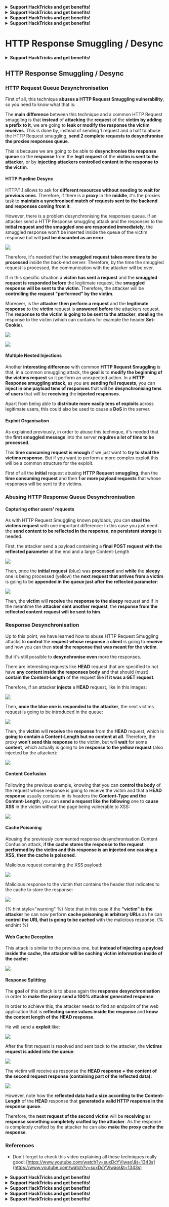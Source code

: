 

<details>

<summary><strong>Support HackTricks and get benefits!</strong></summary>

Do you work in a **cybersecurity company**? Do you want to see your **company advertised in HackTricks**? or do you want to have access the **latest version of the PEASS or download HackTricks in PDF**? Check the [**SUBSCRIPTION PLANS**](https://github.com/sponsors/carlospolop)!

Discover [**The PEASS Family**](https://opensea.io/collection/the-peass-family), our collection of exclusive [**NFTs**](https://opensea.io/collection/the-peass-family)

Get the [**official PEASS & HackTricks swag**](https://peass.creator-spring.com)

**Join the** [**💬**](https://emojipedia.org/speech-balloon/) [**Discord group**](https://discord.gg/hRep4RUj7f) or the [**telegram group**](https://t.me/peass) or **follow** me on **Twitter** [**🐦**](https://github.com/carlospolop/hacktricks/tree/7af18b62b3bdc423e11444677a6a73d4043511e9/\[https:/emojipedia.org/bird/README.md)[**@carlospolopm**](https://twitter.com/carlospolopm)**.**

**Share your hacking tricks submitting PRs to the** [**hacktricks github repo**](https://github.com/carlospolop/hacktricks)**.**

</details>




<details>

<summary><strong>Support HackTricks and get benefits!</strong></summary>

Do you work in a **cybersecurity company**? Do you want to see your **company advertised in HackTricks**? or do you want to have access the **latest version of the PEASS or download HackTricks in PDF**? Check the [**SUBSCRIPTION PLANS**](https://github.com/sponsors/carlospolop)!

Discover [**The PEASS Family**](https://opensea.io/collection/the-peass-family), our collection of exclusive [**NFTs**](https://opensea.io/collection/the-peass-family)

Get the [**official PEASS & HackTricks swag**](https://peass.creator-spring.com)

**Join the** [**💬**](https://emojipedia.org/speech-balloon/) [**Discord group**](https://discord.gg/hRep4RUj7f) or the [**telegram group**](https://t.me/peass) or **follow** me on **Twitter** [**🐦**](https://github.com/carlospolop/hacktricks/tree/7af18b62b3bdc423e11444677a6a73d4043511e9/\[https:/emojipedia.org/bird/README.md)[**@carlospolopm**](https://twitter.com/carlospolopm)**.**

**Share your hacking tricks submitting PRs to the** [**hacktricks github repo**](https://github.com/carlospolop/hacktricks)**.**

</details>




<details>

<summary><strong>Support HackTricks and get benefits!</strong></summary>

Do you work in a **cybersecurity company**? Do you want to see your **company advertised in HackTricks**? or do you want to have access the **latest version of the PEASS or download HackTricks in PDF**? Check the [**SUBSCRIPTION PLANS**](https://github.com/sponsors/carlospolop)!

Discover [**The PEASS Family**](https://opensea.io/collection/the-peass-family), our collection of exclusive [**NFTs**](https://opensea.io/collection/the-peass-family)

Get the [**official PEASS & HackTricks swag**](https://peass.creator-spring.com)

**Join the** [**💬**](https://emojipedia.org/speech-balloon/) [**Discord group**](https://discord.gg/hRep4RUj7f) or the [**telegram group**](https://t.me/peass) or **follow** me on **Twitter** [**🐦**](https://github.com/carlospolop/hacktricks/tree/7af18b62b3bdc423e11444677a6a73d4043511e9/\[https:/emojipedia.org/bird/README.md)[**@carlospolopm**](https://twitter.com/carlospolopm)**.**

**Share your hacking tricks submitting PRs to the** [**hacktricks github repo**](https://github.com/carlospolop/hacktricks)**.**

</details>




<details>

<summary><strong>Support HackTricks and get benefits!</strong></summary>

Do you work in a **cybersecurity company**? Do you want to see your **company advertised in HackTricks**? or do you want to have access the **latest version of the PEASS or download HackTricks in PDF**? Check the [**SUBSCRIPTION PLANS**](https://github.com/sponsors/carlospolop)!

Discover [**The PEASS Family**](https://opensea.io/collection/the-peass-family), our collection of exclusive [**NFTs**](https://opensea.io/collection/the-peass-family)

Get the [**official PEASS & HackTricks swag**](https://peass.creator-spring.com)

**Join the** [**💬**](https://emojipedia.org/speech-balloon/) [**Discord group**](https://discord.gg/hRep4RUj7f) or the [**telegram group**](https://t.me/peass) or **follow** me on **Twitter** [**🐦**](https://github.com/carlospolop/hacktricks/tree/7af18b62b3bdc423e11444677a6a73d4043511e9/\[https:/emojipedia.org/bird/README.md)[**@carlospolopm**](https://twitter.com/carlospolopm)**.**

**Share your hacking tricks submitting PRs to the** [**hacktricks github repo**](https://github.com/carlospolop/hacktricks)**.**

</details>


# HTTP Response Smuggling / Desync

<details>

<summary><strong>Support HackTricks and get benefits!</strong></summary>

Do you work in a **cybersecurity company**? Do you want to see your **company advertised in HackTricks**? or do you want to have access the **latest version of the PEASS or download HackTricks in PDF**? Check the [**SUBSCRIPTION PLANS**](https://github.com/sponsors/carlospolop)!

Discover [**The PEASS Family**](https://opensea.io/collection/the-peass-family), our collection of exclusive [**NFTs**](https://opensea.io/collection/the-peass-family)

Get the [**official PEASS & HackTricks swag**](https://peass.creator-spring.com)

**Join the** [**💬**](https://emojipedia.org/speech-balloon/) [**Discord group**](https://discord.gg/hRep4RUj7f) or the [**telegram group**](https://t.me/peass) or **follow** me on **Twitter** [**🐦**](https://github.com/carlospolop/hacktricks/tree/7af18b62b3bdc423e11444677a6a73d4043511e9/\[https:/emojipedia.org/bird/README.md)[**@carlospolopm**](https://twitter.com/carlospolopm)**.**

**Share your hacking tricks submitting PRs to the** [**hacktricks github repo**](https://github.com/carlospolop/hacktricks)**.**

</details>

## HTTP Response Smuggling / Desync

### HTTP Request Queue Desynchronisation

First of all, this technique **abuses a HTTP Request Smuggling vulnerability**, so you need to know what that is:

The **main** **difference** between this technique and a common HTTP Request smuggling is that **instead** of **attacking** the **request** of the **victim** **by adding a prefix to it**, we are going to **leak or modify the response the victim receives**. This is done by, instead of sending 1 request and a half to abuse the HTTP Request smuggling, **send 2 complete requests to desynchronise the proxies responses queue**.

This is because we are going to be able to **desynchronise the response queue** so the **response** from the **legit** **request** of the **victim is sent to the attacker**, or by **injecting attackers controlled content in the response to the victim**.

#### HTTP Pipeline Desync

HTTP/1.1 allows to ask for **different resources without needing to wait for previous ones**. Therefore, if there is a **proxy** in the **middle**, it's the proxies task to **maintain a synchronised match of requests sent to the backend and responses coming from it**.

However, there is a problem desynchronising the responses queue. If an attacker send a HTTP Response smuggling attack and the responses to the **initial request and the smuggled one are responded immediately**, the smuggled response won't be inserted inside the queue of the victim response but will **just be discarded as an error**.

![](<../.gitbook/assets/image (635) (1) (1) (1).png>)

Therefore, it's needed that the **smuggled** **request** **takes more time to be processed** inside the back-end server. Therefore, by the time the smuggled request is processed, the communication with the attacker will be over.

If in this specific situation a **victim has sent a request** and the **smuggled request is responded before** the legitimate request, the **smuggled response will be sent to the victim**. Therefore, the attacker will be **controlling the request "performed" by the victim**.

Moreover, is the **attacker then perform a request** and the **legitimate response** to the **victim** request is **answered** **before** the attackers request. The **response to the victim is going to be sent to the attacker**, **stealing** the response to the victim (which can contains for example the header **Set-Cookie**).

![](<../.gitbook/assets/image (658) (1).png>)

![](<../.gitbook/assets/image (655) (1) (1) (1).png>)

#### Multiple Nested Injections

Another **interesting difference** with common **HTTP Request Smuggling** is that, in a common smuggling attack, the **goal** is to **modify the beginning of the victims request** so it perform an unexpected action. In a **HTTP Response smuggling attack**, as you are **sending full requests**, you can **inject in one payload tens of responses** that will be **desynchronising tens of users** that will be **receiving** the **injected** **responses**.

Apart from being able to **distribute more easily tens of exploits** across legitimate users, this could also be used to cause a **DoS** in the server.

#### Exploit Organisation

As explained previously, in order to abuse this technique, it's needed that the **first smuggled message** into the server **requires a lot of time to be processed**.

This **time consuming request is enough** if we just want to **try to steal the victims response.** But if you want to perform a more complex exploit this will be a common structure for the exploit.

First of all the **initial** request abusing **HTTP** **Request** **smuggling**, then the **time consuming request** and then **1 or more payload requests** that whose responses will be sent to the victims.

### Abusing HTTP Response Queue Desynchronisation

#### Capturing other users' requests <a href="#capturing-other-users-requests" id="capturing-other-users-requests"></a>

As with HTTP Request Smuggling known payloads, you can **steal the victims request** with one important difference: In this case you just need the **send content to be reflected in the response**, **no persistent storage** is needed.

First, the attacker send a payload containing a **final POST request with the reflected parameter** at the end and a large Content-Length

![](<../.gitbook/assets/image (625).png>)

Then, once the **initial request** (blue) was **processed** and **while** the **sleepy** one is being processed (yellow) the **next request that arrives from a victim** is going to be **appended in the queue just after the reflected parameter**:

![](<../.gitbook/assets/image (634) (1).png>)

Then, the **victim** will **receive** the **response to the sleepy** request and if in the meantime the **attacker** **sent** **another** **request**, the **response from the reflected content request will be sent to him**.

### Response Desynchronisation

Up to this point, we have learned how to abuse HTTP Request Smuggling attacks to **control** the **request** **whose** **response** a **client** is going to **receive** and how you can then **steal the response that was meant for the victim**.

But it's still possible to **desynchronise even** more the responses.

There are interesting requests like **HEAD** request that are specified to not have **any content inside the responses body** and that should (must) **contain the Content-Length** of the request like **if it was a GET request**.

Therefore, if an attacker **injects** a **HEAD** request, like in this images:

![](<../.gitbook/assets/image (626).png>)

Then, **once the blue one is responded to the attacker**, the next victims request is going to be introduced in the queue:

![](<../.gitbook/assets/image (651) (1) (1) (1) (1) (1) (1).png>)

Then, the **victim** will **receive** the **response** from the **HEAD** request, which is **going to contain a Content-Length but no content at all**. Therefore, the proxy **won't send this response** to the victim, but will **wait** for some **content**, which actually is going to be **response to the yellow request** (also injected by the attacker):

![](<../.gitbook/assets/image (627) (1).png>)

#### Content Confusion

Following the previous example, knowing that you can **control the body** of the request whose response is going to receive the victim and that a **HEAD** **response** usually contains in its headers the **Content-Type and the Content-Length**, you can **send a request like the following** one to **cause XSS** in the victim without the page being vulnerable to XSS:

![](<../.gitbook/assets/image (654) (1) (1) (1) (1).png>)

#### Cache Poisoning

Abusing the previously commented response desynchronisation Content Confusion attack, i**f the cache stores the response to the request performed by the victim and this response is an injected one causing a XSS, then the cache is poisoned**.

Malicious request containing the XSS payload:

![](<../.gitbook/assets/image (644) (1).png>)

Malicious response to the victim that contains the header that indicates to the cache to store the response:

![](<../.gitbook/assets/image (629) (1).png>)

{% hint style="warning" %}
Note that in this case if the **"victim" is the attacker** he can now perform **cache poisoning in arbitrary URLs** as he can **control the URL that is going to be cached** with the malicious response.
{% endhint %}

#### Web Cache Deception

This attack is similar to the previous one, but **instead of injecting a payload inside the cache, the attacker will be caching victim information inside of the cache:**

![](<../.gitbook/assets/image (630) (1) (1).png>)

#### Response Splitting

The **goal** of this attack is to abuse again the **response** **desynchronisation** in order to **make the proxy send a 100% attacker generated response**.

In order to achieve this, the attacker needs to find an endpoint of the web application that is **reflecting some values inside the response** and **know the content length of the HEAD response**.

He will send a **exploit** like:

![](<../.gitbook/assets/image (649) (1) (1) (1).png>)

After the first request is resolved and sent back to the attacker, the **victims request is added into the queue**:

![](<../.gitbook/assets/image (661) (1) (1) (1).png>)

The victim will receive as response the **HEAD response + the content of the second request response (containing part of the reflected data):**

![](<../.gitbook/assets/image (633) (1).png>)

However, note how the **reflected data had a size according to the Content-Length** of the **HEAD** response that **generated a valid HTTP response in the response queue**.

Therefore, the **next request of the second victim** will be **receiving** as **response something completely crafted by the attacker**. As the response is completely crafted by the attacker he can also **make the proxy cache the response**.

### References

* Don't forget to check this video explaining all these techniques really good: [https://www.youtube.com/watch?v=suxDcYViwao\&t=1343s](https://www.youtube.com/watch?v=suxDcYViwao\&t=1343s)

<details>

<summary><strong>Support HackTricks and get benefits!</strong></summary>

Do you work in a **cybersecurity company**? Do you want to see your **company advertised in HackTricks**? or do you want to have access the **latest version of the PEASS or download HackTricks in PDF**? Check the [**SUBSCRIPTION PLANS**](https://github.com/sponsors/carlospolop)!

Discover [**The PEASS Family**](https://opensea.io/collection/the-peass-family), our collection of exclusive [**NFTs**](https://opensea.io/collection/the-peass-family)

Get the [**official PEASS & HackTricks swag**](https://peass.creator-spring.com)

**Join the** [**💬**](https://emojipedia.org/speech-balloon/) [**Discord group**](https://discord.gg/hRep4RUj7f) or the [**telegram group**](https://t.me/peass) or **follow** me on **Twitter** [**🐦**](https://github.com/carlospolop/hacktricks/tree/7af18b62b3bdc423e11444677a6a73d4043511e9/\[https:/emojipedia.org/bird/README.md)[**@carlospolopm**](https://twitter.com/carlospolopm)**.**

**Share your hacking tricks submitting PRs to the** [**hacktricks github repo**](https://github.com/carlospolop/hacktricks)**.**

</details>


<details>

<summary><strong>Support HackTricks and get benefits!</strong></summary>

Do you work in a **cybersecurity company**? Do you want to see your **company advertised in HackTricks**? or do you want to have access the **latest version of the PEASS or download HackTricks in PDF**? Check the [**SUBSCRIPTION PLANS**](https://github.com/sponsors/carlospolop)!

Discover [**The PEASS Family**](https://opensea.io/collection/the-peass-family), our collection of exclusive [**NFTs**](https://opensea.io/collection/the-peass-family)

Get the [**official PEASS & HackTricks swag**](https://peass.creator-spring.com)

**Join the** [**💬**](https://emojipedia.org/speech-balloon/) [**Discord group**](https://discord.gg/hRep4RUj7f) or the [**telegram group**](https://t.me/peass) or **follow** me on **Twitter** [**🐦**](https://github.com/carlospolop/hacktricks/tree/7af18b62b3bdc423e11444677a6a73d4043511e9/\[https:/emojipedia.org/bird/README.md)[**@carlospolopm**](https://twitter.com/carlospolopm)**.**

**Share your hacking tricks submitting PRs to the** [**hacktricks github repo**](https://github.com/carlospolop/hacktricks)**.**

</details>




<details>

<summary><strong>Support HackTricks and get benefits!</strong></summary>

Do you work in a **cybersecurity company**? Do you want to see your **company advertised in HackTricks**? or do you want to have access the **latest version of the PEASS or download HackTricks in PDF**? Check the [**SUBSCRIPTION PLANS**](https://github.com/sponsors/carlospolop)!

Discover [**The PEASS Family**](https://opensea.io/collection/the-peass-family), our collection of exclusive [**NFTs**](https://opensea.io/collection/the-peass-family)

Get the [**official PEASS & HackTricks swag**](https://peass.creator-spring.com)

**Join the** [**💬**](https://emojipedia.org/speech-balloon/) [**Discord group**](https://discord.gg/hRep4RUj7f) or the [**telegram group**](https://t.me/peass) or **follow** me on **Twitter** [**🐦**](https://github.com/carlospolop/hacktricks/tree/7af18b62b3bdc423e11444677a6a73d4043511e9/\[https:/emojipedia.org/bird/README.md)[**@carlospolopm**](https://twitter.com/carlospolopm)**.**

**Share your hacking tricks submitting PRs to the** [**hacktricks github repo**](https://github.com/carlospolop/hacktricks)**.**

</details>




<details>

<summary><strong>Support HackTricks and get benefits!</strong></summary>

Do you work in a **cybersecurity company**? Do you want to see your **company advertised in HackTricks**? or do you want to have access the **latest version of the PEASS or download HackTricks in PDF**? Check the [**SUBSCRIPTION PLANS**](https://github.com/sponsors/carlospolop)!

Discover [**The PEASS Family**](https://opensea.io/collection/the-peass-family), our collection of exclusive [**NFTs**](https://opensea.io/collection/the-peass-family)

Get the [**official PEASS & HackTricks swag**](https://peass.creator-spring.com)

**Join the** [**💬**](https://emojipedia.org/speech-balloon/) [**Discord group**](https://discord.gg/hRep4RUj7f) or the [**telegram group**](https://t.me/peass) or **follow** me on **Twitter** [**🐦**](https://github.com/carlospolop/hacktricks/tree/7af18b62b3bdc423e11444677a6a73d4043511e9/\[https:/emojipedia.org/bird/README.md)[**@carlospolopm**](https://twitter.com/carlospolopm)**.**

**Share your hacking tricks submitting PRs to the** [**hacktricks github repo**](https://github.com/carlospolop/hacktricks)**.**

</details>




<details>

<summary><strong>Support HackTricks and get benefits!</strong></summary>

Do you work in a **cybersecurity company**? Do you want to see your **company advertised in HackTricks**? or do you want to have access the **latest version of the PEASS or download HackTricks in PDF**? Check the [**SUBSCRIPTION PLANS**](https://github.com/sponsors/carlospolop)!

Discover [**The PEASS Family**](https://opensea.io/collection/the-peass-family), our collection of exclusive [**NFTs**](https://opensea.io/collection/the-peass-family)

Get the [**official PEASS & HackTricks swag**](https://peass.creator-spring.com)

**Join the** [**💬**](https://emojipedia.org/speech-balloon/) [**Discord group**](https://discord.gg/hRep4RUj7f) or the [**telegram group**](https://t.me/peass) or **follow** me on **Twitter** [**🐦**](https://github.com/carlospolop/hacktricks/tree/7af18b62b3bdc423e11444677a6a73d4043511e9/\[https:/emojipedia.org/bird/README.md)[**@carlospolopm**](https://twitter.com/carlospolopm)**.**

**Share your hacking tricks submitting PRs to the** [**hacktricks github repo**](https://github.com/carlospolop/hacktricks)**.**

</details>


